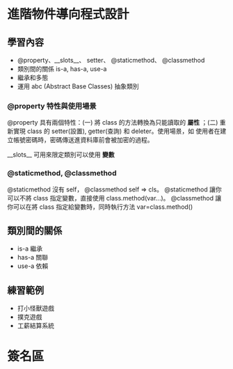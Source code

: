 # 進階物件導向程式設計

## 學習內容

- @property、\_\_slots\_\_、 setter、 @staticmethod、 @classmethod
- 類別間的關係 is-a, has-a, use-a
- 繼承和多態
- 運用 abc (Abstract Base Classes) 抽象類別

### @property 特性與使用場景

@property 具有兩個特性：(一) 將 class 的方法轉換為只能讀取的 **屬性** ；(二) 重新實現 class 的 setter(設置), getter(查詢) 和 deleter。使用場景，如 使用者在建立帳號密碼時，密碼傳送進資料庫前會被加密的過程。

\_\_slots\_\_ 可用來限定類別可以使用 **變數**

### @staticmethod, @classmethod

@staticmethod 沒有 self， @classmethod self => cls。 @staticmethod 讓你可以不將 class 指定變數，直接使用 class.method(var...)。 @classmethod 讓你可以在將 class 指定給變數時，同時執行方法 var=class.method()

## 類別間的關係

- is-a 繼承
- has-a 關聯
- use-a 依賴

## 練習範例

- 打小怪獸遊戲
- 撲克遊戲
- 工薪結算系統

# 簽名區
